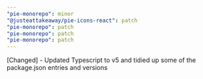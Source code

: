 ```yaml
---
"pie-monorepo": minor
"@justeattakeaway/pie-icons-react": patch
"pie-monorepo": patch
"pie-monorepo": patch
"pie-monorepo": patch
---
```


[Changed] - Updated Typescript to v5 and tidied up some of the package.json entries and versions
